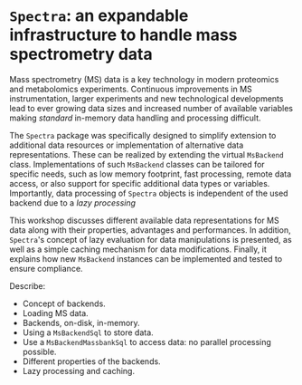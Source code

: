 # `Spectra`: an expandable infrastructure to handle mass spectrometry data

Mass spectrometry (MS) data is a key technology in modern proteomics and
metabolomics experiments. Continuous improvements in MS instrumentation, larger
experiments and new technological developments lead to ever growing data sizes
and increased number of available variables making *standard* in-memory data
handling and processing difficult.

The `Spectra` package was specifically designed to simplify extension to
additional data resources or implementation of alternative data representations.
These can be realized by extending the virtual `MsBackend`
class. Implementations of such `MsBackend` classes can be tailored for specific
needs, such as low memory footprint, fast processing, remote data access, or
also support for specific additional data types or variables. Importantly, data
processing of `Spectra` objects is independent of the used backend due to a
*lazy processing*

This workshop discusses different available data representations for MS data
along with their properties, advantages and performances. In addition,
`Spectra`'s concept of lazy evaluation for data manipulations is presented, as
well as a simple caching mechanism for data modifications. Finally, it explains
how new `MsBackend` instances can be implemented and tested to ensure
compliance.




Describe:
- Concept of backends.
- Loading MS data.
- Backends, on-disk, in-memory.
- Using a `MsBackendSql` to store data.
- Use a `MsBackendMassbankSql` to access data: no parallel processing possible.
- Different properties of the backends.
- Lazy processing and caching.
